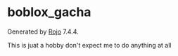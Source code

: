 # boblox_gacha
Generated by [Rojo](https://github.com/rojo-rbx/rojo) 7.4.4.

This is juat a hobby don't expect me to do anything at all